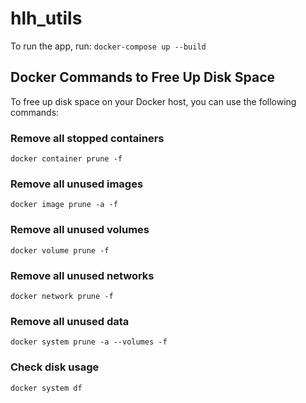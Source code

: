 # hlh_utils

To run the app, run:
`docker-compose up --build`


## Docker Commands to Free Up Disk Space

To free up disk space on your Docker host, you can use the following commands:

### Remove all stopped containers
`docker container prune -f`

### Remove all unused images
`docker image prune -a -f`

### Remove all unused volumes
`docker volume prune -f`

### Remove all unused networks
`docker network prune -f`

### Remove all unused data
`docker system prune -a --volumes -f`

### Check disk usage
`docker system df`


